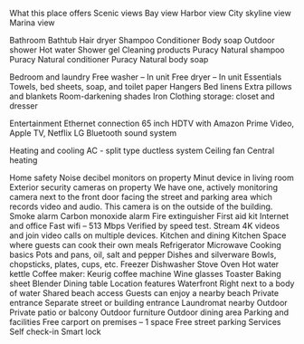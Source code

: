 What this place offers
Scenic views
Bay view
Harbor view
City skyline view
Marina view

Bathroom
Bathtub
Hair dryer
Shampoo
Conditioner
Body soap
Outdoor shower
Hot water
Shower gel
Cleaning products
Puracy Natural shampoo
Puracy Natural conditioner
Puracy Natural body soap

Bedroom and laundry
Free washer – In unit
Free dryer – In unit
Essentials
Towels, bed sheets, soap, and toilet paper
Hangers
Bed linens
Extra pillows and blankets
Room-darkening shades
Iron
Clothing storage: closet and dresser

Entertainment
Ethernet connection
65 inch HDTV with Amazon Prime Video, Apple TV, Netflix
LG Bluetooth sound system

Heating and cooling
AC - split type ductless system
Ceiling fan
Central heating

Home safety
Noise decibel monitors on property
Minut device in living room
Exterior security cameras on property
We have one, actively monitoring camera next to the front door facing the street and parking area which records video and audio. This camera is on the outside of the building.
Smoke alarm
Carbon monoxide alarm
Fire extinguisher
First aid kit
Internet and office
Fast wifi – 513 Mbps
Verified by speed test. Stream 4K videos and join video calls on multiple devices.
Kitchen and dining
Kitchen
Space where guests can cook their own meals
Refrigerator
Microwave
Cooking basics
Pots and pans, oil, salt and pepper
Dishes and silverware
Bowls, chopsticks, plates, cups, etc.
Freezer
Dishwasher
Stove
Oven
Hot water kettle
Coffee maker: Keurig coffee machine
Wine glasses
Toaster
Baking sheet
Blender
Dining table
Location features
Waterfront
Right next to a body of water
Shared beach access
Guests can enjoy a nearby beach
Private entrance
Separate street or building entrance
Laundromat nearby
Outdoor
Private patio or balcony
Outdoor furniture
Outdoor dining area
Parking and facilities
Free carport on premises – 1 space
Free street parking
Services
Self check-in
Smart lock